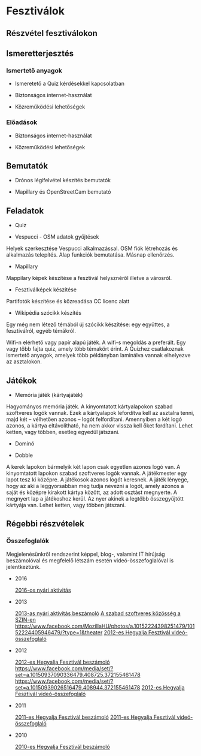 # Fesztiválok

## Részvétel fesztiválokon


## Ismeretterjesztés


### Ismertető anyagok

* Ismeretető a Quiz kérdésekkel kapcsolatban

* Biztonságos internet-használat

* Közreműködési lehetőségek

### Előadások

* Biztonságos internet-használat

* Közreműködési lehetőségek

## Bemutatók

* Drónos légifelvétel készítés bemutatók

* Mapillary és OpenStreetCam bemutató

## Feladatok

* Quiz

* Vespucci - OSM adatok gyűjtések

Helyek szerkesztése Vespucci alkalmazással. OSM fiók létrehozás és alkalmazás telepítés. Alap funkciók bemutatása. Másnap ellenőrzés.

* Mapillary

Mappilary képek készítése a fesztivál helysznéről illetve a városról.

* Fesztiválképek készítése

Partifotók készítése és közreadása CC licenc alatt

* Wikipédia szócikk készítés

Egy még nem létező témából új szócikk készítése: egy együttes, a fesztiválról, egyéb témákról.

Wifi-n elérhető vagy papír alapú játék. A wifi-s megoldás a preferált. Egy vagy több fajta quiz, amely több témakört érint. A Quizhez csatlakoznak ismertető anyagok, amelyek több példányban laminálva vannak elhelyezve az asztalokon.

## Játékok

* Memória játék (kártyajáték)

Hagyományos memória játék. A kinyomtatott kártyalapokon szabad szoftveres logók vannak. Ezek a kártyalapok lefordítva kell az asztalra tenni, majd két – vélhetően azonos – logót felfordítani.
Amennyiben a két logó azonos, a kártya eltávolítható, ha nem akkor vissza kell őket fordítani.
Lehet ketten, vagy többen, esetleg egyedül játszani.

* Dominó

* Dobble

A kerek lapokon bármelyik két lapon csak egyetlen azonos logó van. A kinyomtatott lapokon szabad szoftveres logók vannak. A játékmester egy lapot tesz ki középre. A játékosok azonos logót keresnek. A játék lényege, hogy az aki a leggyorsabban meg tudja nevezni a logót, amely azonos a saját és középre kirakott kártya között, az adott osztást megnyerte. A megnyert lap a játékoshoz kerül. Az nyer akinek a legtöbb összegyűjtött kártyája van.
Lehet ketten, vagy többen játszani.

## Régebbi részvételek

### Összefoglalók

Megjelenésünkről rendszerint képpel, blog-, valamint IT hírújság beszámolóval és megfelelő létszám esetén videó-összefoglalóval is jelentkeztünk.

* 2016

    [2016-os nyári aktivitás](https://itcafe.hu/hir/mozilla_firefox_2016_nyar.html)

* 2013

    [2013-as nyári aktivitás beszámoló](https://itcafe.hu/cikk/mozilla_firefox_os_2013_ertekelo/majus-augusztus.html)
    [A szabad szoftveres közösség a SZIN-en](https://itcafe.hu/hir/mozilla_szin_szeged.html)
    https://www.facebook.com/MozillaHU/photos/a.10152224398251479/10152224405946479/?type=1&theater
    [2012-es Hegyalja Fesztivál videó-összefoglaló](https://itcafe.hu/hir/mozilla_szabad_szoftver_hegyalja_fesztival_video.html)

* 2012

    [2012-es Hegyalja Fesztivál beszámoló](http://hup.hu/cikkek/20130130/videobeszamolo_a_hegyalja_fesztival_2012-rol)
    https://www.facebook.com/media/set/?set=a.10150937090336479.408725.372155461478
    https://www.facebook.com/media/set/?set=a.10150939026516479.408944.372155461478
    [2012-es Hegyalja Fesztivál videó-összefoglaló](https://www.youtube.com/watch?v=ZgdCVJHXDFw)

* 2011

    [2011-es Hegyalja Fesztivál beszámoló](http://firefox.hu/2011/08/14/hegyalja-fesztival-2011-es-a-szabad-szoftverek/)
    [2011-es Hegyalja Fesztivál videó-összefoglaló](http://www.youtube.com/watch?v=bHCkvaNGwMo)

* 2010

    [2010-es Hegyalja Fesztivál beszámoló](http://hup.hu/node/90487)
